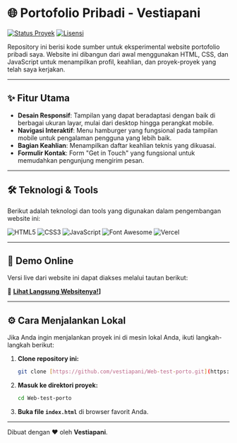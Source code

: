 # 🌐 Portofolio Pribadi - Vestiapani

[![Status Proyek](https://img.shields.io/badge/status-aktif-brightgreen)](https://github.com/vestiapani)
[![Lisensi](https://img.shields.io/badge/license-MIT-blue.svg)](LICENSE)

Repository ini berisi kode sumber untuk eksperimental website portofolio pribadi saya. Website ini dibangun dari awal menggunakan HTML, CSS, dan JavaScript untuk menampilkan profil, keahlian, dan proyek-proyek yang telah saya kerjakan.

---

## ✨ Fitur Utama

- **Desain Responsif**: Tampilan yang dapat beradaptasi dengan baik di berbagai ukuran layar, mulai dari desktop hingga perangkat mobile.
- **Navigasi Interaktif**: Menu hamburger yang fungsional pada tampilan mobile untuk pengalaman pengguna yang lebih baik.
- **Bagian Keahlian**: Menampilkan daftar keahlian teknis yang dikuasai.
- **Formulir Kontak**: Form "Get in Touch" yang fungsional untuk memudahkan pengunjung mengirim pesan.

---

## 🛠️ Teknologi & Tools

Berikut adalah teknologi dan tools yang digunakan dalam pengembangan website ini:

![HTML5](https://img.shields.io/badge/HTML5-E34F26?style=for-the-badge&logo=html5&logoColor=white)
![CSS3](https://img.shields.io/badge/CSS3-1572B6?style=for-the-badge&logo=css3&logoColor=white)
![JavaScript](https://img.shields.io/badge/JavaScript-F7DF1E?style=for-the-badge&logo=javascript&logoColor=black)
![Font Awesome](https://img.shields.io/badge/Font_Awesome-528DD7?style=for-the-badge&logo=fontawesome&logoColor=white)
![Vercel](https://img.shields.io/badge/Vercel-000000?style=for-the-badge&logo=vercel&logoColor=white)

---

## 🚀 Demo Online

Versi live dari website ini dapat diakses melalui tautan berikut:

🔗 **[Lihat Langsung Websitenya!]([https://portotestpani.vercel.app/)]**


---

## ⚙️ Cara Menjalankan Lokal

Jika Anda ingin menjalankan proyek ini di mesin lokal Anda, ikuti langkah-langkah berikut:

1.  **Clone repository ini:**
    ```sh
    git clone [https://github.com/vestiapani/Web-test-porto.git](https://github.com/vestiapani/Web-test-porto.git)
    ```

2.  **Masuk ke direktori proyek:**
    ```sh
    cd Web-test-porto
    ```

3.  **Buka file `index.html`** di browser favorit Anda.

---

Dibuat dengan ❤️ oleh **Vestiapani**.
